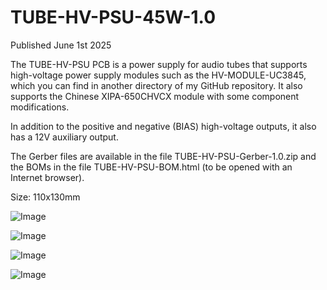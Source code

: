 # TUBE-HV-PSU-45W-1.0

Published June 1st 2025

The TUBE-HV-PSU PCB is a power supply for audio tubes that supports high-voltage power supply modules such as the HV-MODULE-UC3845, which you can find in another directory of my GitHub repository. It also supports the Chinese XIPA-650CHVCX module with some component modifications.

In addition to the positive and negative (BIAS) high-voltage outputs, it also has a 12V auxiliary output.

The Gerber files are available in the file TUBE-HV-PSU-Gerber-1.0.zip and the BOMs in the file TUBE-HV-PSU-BOM.html (to be opened with an Internet browser).


Size: 110x130mm

![Image](https://github.com/user-attachments/assets/f4104bcf-fdd3-4035-9570-bf8ccfa73994)

![Image](https://github.com/user-attachments/assets/3a4029c4-f66b-459c-91bf-aa4bf58a33eb)

![Image](https://github.com/user-attachments/assets/6dcf99db-fda8-4b7d-9b4b-57cc6b93b77f)

![Image](https://github.com/user-attachments/assets/38fc1387-95dd-4658-bf93-4429d7ad6137)
